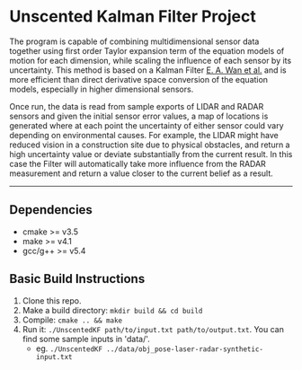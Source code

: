 # Unscented Kalman Filter Project

The program is capable of combining multidimensional sensor data
together using first order Taylor expansion term of the equation models
of motion for each dimension, while scaling the influence of each sensor
 by its uncertainty. This method is based on a Kalman Filter
  [E. A. Wan et al.](https://www.seas.harvard.edu/courses/cs281/papers/unscented.pdf)
  and is more efficient than direct derivative space conversion of the
  equation models, especially in higher dimensional sensors.
  
Once run, the data is read from sample exports of LIDAR and RADAR sensors
and given the initial sensor error values, a map of locations is generated
where at each point the uncertainty of either sensor could vary depending
on environmental causes. For example, the LIDAR might have reduced vision in a construction site due to physical obstacles, and return a high uncertainty value or deviate substantially from the current result. In this case the 
Filter will automatically take more influence from the RADAR measurement
and return a value closer to the current belief as a result.

---

## Dependencies

* cmake >= v3.5
* make >= v4.1
* gcc/g++ >= v5.4

## Basic Build Instructions

1. Clone this repo.
2. Make a build directory: `mkdir build && cd build`
3. Compile: `cmake .. && make`
4. Run it: `./UnscentedKF path/to/input.txt path/to/output.txt`. You can find
   some sample inputs in 'data/'.
    - eg. `./UnscentedKF ../data/obj_pose-laser-radar-synthetic-input.txt`


